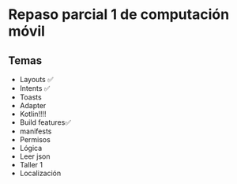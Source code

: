 # Repaso parcial 1 de computación móvil

## Temas
- Layouts ✅
- Intents ✅
- Toasts
- Adapter
- Kotlin!!!!
- Build features✅
- manifests
- Permisos
- Lógica
- Leer json
- Taller 1
- Localización